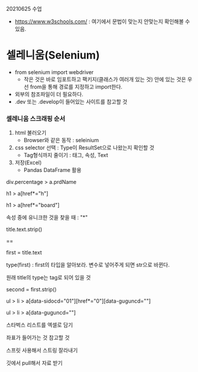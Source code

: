 20210625 수업

* https://www.w3schools.com/ : 여기에서 문법이 맞는지 안맞는지 확인해볼 수 있음.



# 셀레니움(Selenium)

* from selenium import webdriver
  - 작은 것은 바로 임포트하고 팩키지(클래스가 여러개 있는 것) 안에 있는 것은 우선  from을 통해 경로를 지정하고 import한다. 
* 외부의 참조파일이 더 필요하다. 
* .dev 또는 .develop이 들어있는 사이트를 참고할 것



### 셀레니움 스크래핑 순서

1. html  불러오기
   - Browser와 같은 동작 : seleinium
2. css selector 선택 : Type이 ResultSet으로 나왔는지 확인할 것
   - Tag형식까지 줄이기 : 태그, 속성, Text
3. 저장(Excel)
   - Pandas DataFrame 활용

div.percentage > a.prdName



h1 > a[href*="h"]

h1 > a[href*="board"]

속성 중에 유니크한 것을 찾을 때 : "*"



title.text.strip()

==

first = title.text

type(first) : first의 타입을 알아보라. 변수로 넣어주게 되면 str으로 바뀐다. 

원래 title의 type는 tag로 되어 있을 것

second = first.strip()





ul > li > a[data-sidocd="01"][href*="0"][data-guguncd=""]

ul > li > a[data-guguncd=""]

스타벅스 리스트를 엑셀로 담기

좌표가 들어가는 것 참고할 것





스프릿 사용해서 스트링 잘라내기  

깃에서 pull해서 자료 받기



